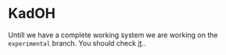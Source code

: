 # KadOH

Untill we have a complete working system we are working on the `experimental` branch. You should check [it](https://github.com/jinroh/kadoh/tree/experimental)..
